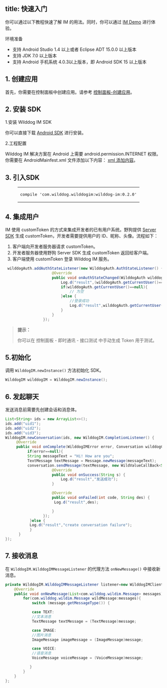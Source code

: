 
title: 快速入门
---

你可以通过以下教程快速了解 IM 的用法。同时，你可以通过 [IM Demo](https://github.com/WildDogTeam/demo-android-wilddogim) 进行体验。

<div class="env">
    <p class="env-title">环境准备</p>
    <ul>
        <li>支持 Android Studio 1.4 以上或者 Eclipse ADT 15.0.0 以上版本</li>
        <li>支持 JDK 7.0 以上版本</li>
        <li>支持 Android 手机系统 4.0.3以上版本，即 Android SDK 15 以上版本</li>
    </ul>
</div>

## 1. 创建应用

首先，你需要在控制面板中创建应用。请参考 [控制面板-创建应用](/console/creat.html)。

## 2. 安装 SDK

1.安装 Wilddog IM SDK

你可以直接下载 <a href='#' class='im-android-download' target="_blank">Android SDK</a> 进行安装。

2.工程配置

Wilddog IM 解决方案在 Android 上需要 android.permission.INTERNET 权限。你需要在 AndroidMainfest.xml 文件添加以下内容：
[xml 添加内容](https://cdn.wilddog.com/docs/android/android-xml.html)。


## 3. 引入SDK

<figure class="highlight java"><table><tbody><tr><td class="code"><pre><div class="line">compile <span class="string">'com.wilddog.wilddogim:wilddog-im:0.2.0'</span></div></pre></td></tr></tbody></table></figure>


## 4. 集成用户

IM 使用 customToken 的方式来集成开发者的已有用户系统。野狗提供 [Server SDK](/guide/auth/server/server.html) 生成 customToken，开发者需要提供用户的 ID、昵称、头像。流程如下：
1. 客户端向开发者服务器请求 customToken。
2. 开发者服务器使用野狗 Server SDK 生成 customToken 返回给客户端。
3. 客户端使用 customToken 登录 Wilddog IM 服务。

```java
 wilddogAuth.addAuthStateListener(new WilddogAuth.AuthStateListener() {
                     @Override
                     public void onAuthStateChanged(WilddogAuth wilddogAuth) {
                         Log.d("result",(wilddogAuth.getCurrentUser()==null)+"");
                         if(wilddogAuth.getCurrentUser()==null){
                             // 为空
                         }else {
                             //登录成功
                             Log.d("result",wilddogAuth.getCurrentUser().getUid());
                         }
                     }
                 });

```
<blockquote class="notice">
  <p><strong>提示：</strong></p>
  你可以在 控制面板 - 即时通讯 - 接口测试 中手动生成 Token 用于测试。
</blockquote> 

## 5.初始化

调用 `WilddogIM.newInstance()` 方法初始化 SDK。

```java
WilddogIM wilddogIM = WilddogIM.newInstance();
```

## 6. 发起聊天

发送消息前需要先创建会话和消息体。
```java
List<String> ids = new ArrayList<>();
ids.add("uid1");
ids.add("uid2");
ids.add("uid3");
WilddogIM.newConversation(ids, new WilddogIM.CompletionListener() {
     @Override
     public void onComplete(WilddogIMError error, Conversation wilddogConversation) {
          if(error==null){
          String messageText = "Hi! How are you";
          TextMessage textMessage = Message.newMessage(messageText);
          conversation.sendMessage(textMessage, new WildValueCallBack<String>() {
                     @Override
                     public void onSuccess(String s) {
                         Log.d("result","发送成功");
                     }

                     @Override
                     public void onFailed(int code, String des) {
                      Log.d("result",des);

                     }
                 });
           }else {
           Log.d("result","create conversation failure");
           }
      }
});
```
## 7. 接收消息

在 `WilddogIM.WilddogIMMessageListener` 的代理方法 `onNewMessage()` 中接收新消息。

```java
private WilddogIM.WilddogIMMessageListener listener=new WilddogIMClient.WilddogIMMessageListener() {
    @Override
    public void onNewMessage(List<com.wilddog.wildim.Message> messages) {
        for(com.wilddog.wildim.Message wildMessage:messages){
            switch (message.getMessageType()) {

            case TEXT:
            //文本消息
            TextMessage textMessage = (TextMessage)message;

            case IMAGE:
            //图片消息
            ImageMessage imageMessage = (ImageMessage)message;

            case VOICE:
            //语音消息
            VoiceMessage voiceMessage = (VoiceMessage)message;

           }
        }
    }
};
```

